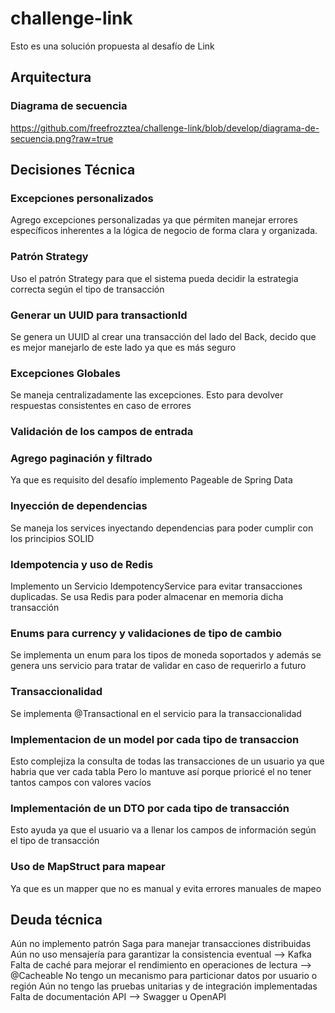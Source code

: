 # challenge-link
Esto es una solución propuesta al desafío de Link

## Arquitectura
### Diagrama de secuencia
https://github.com/freefrozztea/challenge-link/blob/develop/diagrama-de-secuencia.png?raw=true

## Decisiones Técnica
### Excepciones personalizados
Agrego excepciones personalizadas ya que pérmiten manejar errores específicos inherentes a la lógica de negocio de forma clara y organizada.

### Patrón Strategy
Uso el patrón Strategy para que el sistema pueda decidir la estrategia correcta según el tipo de transacción

### Generar un UUID para transactionId
Se genera un UUID al crear una transacción del lado del Back, decido que es mejor manejarlo de este lado ya que es más seguro

### Excepciones Globales
Se maneja centralizadamente las excepciones. Esto para devolver respuestas consistentes en caso de errores

### Validación de los campos de entrada

### Agrego paginación y filtrado
Ya que es requisito del desafío implemento Pageable de Spring Data

### Inyección de dependencias
Se maneja los services inyectando dependencias para poder cumplir con los principios SOLID

### Idempotencia y uso de Redis
Implemento un Servicio IdempotencyService para evitar transacciones duplicadas. Se usa Redis para poder almacenar en memoria dicha transacción

### Enums para currency y validaciones de tipo de cambio
Se implementa un enum para los tipos de moneda soportados y además se genera uns servicio para tratar de validar en caso de requerirlo a futuro

### Transaccionalidad
Se implementa @Transactional en el servicio para la transaccionalidad

### Implementacion de un model por cada tipo de transaccion
Esto complejiza la consulta de todas las transacciones de un usuario ya que habria que ver cada tabla
Pero lo mantuve así porque prioricé el no tener tantos campos con valores vacíos 

### Implementación de un DTO por cada tipo de transacción
Esto ayuda ya que el usuario va a llenar los campos de información según el tipo de transacción

### Uso de MapStruct para mapear
Ya que es un mapper que no es manual y evita errores manuales de mapeo

## Deuda técnica
Aún no implemento patrón Saga para manejar transacciones distribuidas
Aún no uso mensajería para garantizar la consistencia eventual --> Kafka
Falta de caché para mejorar el rendimiento en operaciones de lectura --> @Cacheable
No tengo un mecanismo para particionar datos por usuario o región
Aún no tengo las pruebas unitarias y de integración implementadas
Falta de documentación API --> Swagger u OpenAPI